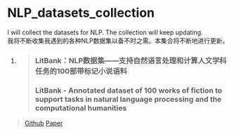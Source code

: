 # NLP_datasets_collection
I will collect the datasets for NLP. The collection will keep updating.   
我将不断收集我遇到的各种NLP数据集以备不时之需。本集合将不断地进行更新。

1. > ### LitBank：NLP数据集——支持自然语言处理和计算人文学科任务的100部带标记小说语料  
   > ### LitBank - Annotated dataset of 100 works of fiction to support tasks in natural language processing and the computational humanities  
> [Github](https://github.com/dbamman/litbank) [Paper](http://people.ischool.berkeley.edu/~dbamman/pubs/pdf/naacl2019_literary_entities.pdf)
